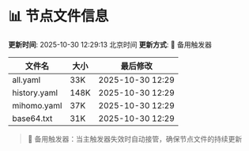 # 📊 节点文件信息

**更新时间**: 2025-10-30 12:29:13 北京时间
**更新方式**: 🔄 备用触发器

| 文件名 | 大小 | 最后修改 |
|--------|------|----------|
| all.yaml | 33K | 2025-10-30 12:29 |
| history.yaml | 148K | 2025-10-30 12:29 |
| mihomo.yaml | 37K | 2025-10-30 12:29 |
| base64.txt | 31K | 2025-10-30 12:29 |

> 🔄 备用触发器：当主触发器失效时自动接管，确保节点文件的持续更新
